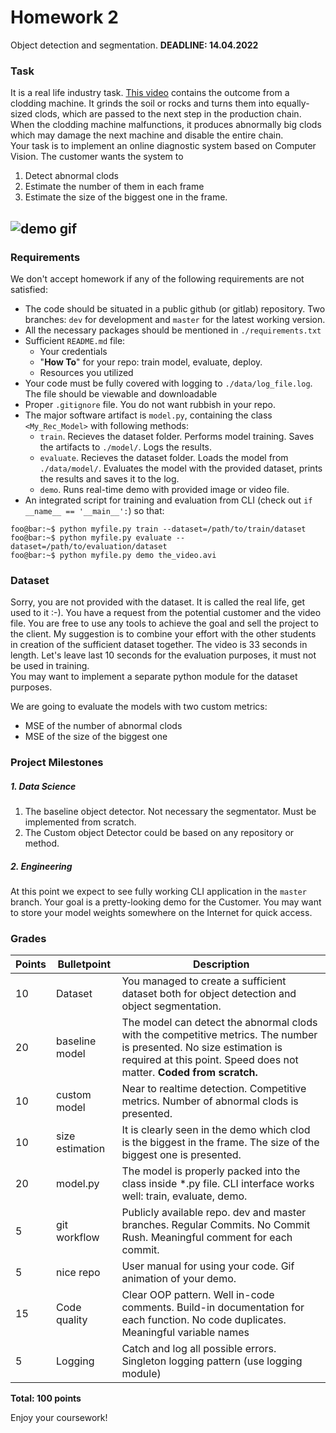 # Homework 2
Object detection and segmentation.
__DEADLINE:  14.04.2022__
### Task
It is a real life industry task. [This video](https://drive.google.com/file/d/1yEiiakDfC5v6omWZgEPXK8ji182_KfGC/view?usp=sharing) contains the outcome from a clodding machine. It grinds the soil or rocks and turns them into equally-sized clods, which are passed to the next step in the production chain. When the clodding machine malfunctions, it produces abnormally big clods which may damage the next machine and disable the entire chain.  
Your task is to implement an online diagnostic system based on Computer Vision.  The customer wants the system to 
1) Detect abnormal clods 
2) Estimate the number of them in each frame
3) Estimate the size of the biggest one in the frame. 

![demo gif](example.png?raw=true "Pic")
--------------
### Requirements
We don't accept homework if any of the following requirements are not satisfied:
- The code should be situated in a public github (or gitlab) repository. Two branches: `dev` for development and `master` for the latest working version.
- All the necessary packages should be mentioned in `./requirements.txt`
- Sufficient `README.md` file:
    - Your credentials
    - "**How To**" for your repo: train model, evaluate, deploy.
    - Resources you utilized
- Your code must be fully covered with logging to `./data/log_file.log`. The file should be viewable and downloadable
- Proper `.gitignore` file. You do not want rubbish in your repo.
- The major software artifact is `model.py`, containing the class `<My_Rec_Model>` with following methods:
    - `train`. Recieves the dataset folder. Performs model training. Saves the artifacts to `./model/`. Logs the results.
    - `evaluate`. Recieves the dataset folder. Loads the model from `./data/model/`. Evaluates the model with the provided dataset, prints the results and saves it to the log.
    - `demo`. Runs real-time demo with provided image or video file.
- An integrated script for training and evaluation from CLI (check out `if __name__ == '__main__':`) so that:
```console
foo@bar:~$ python myfile.py train --dataset=/path/to/train/dataset
foo@bar:~$ python myfile.py evaluate --dataset=/path/to/evaluation/dataset
foo@bar:~$ python myfile.py demo the_video.avi 
```
### Dataset
Sorry, you are not provided with the dataset. It is called the real life, get used to it :-). You have a request from the potential customer and the video file. You are free to use any tools to achieve the goal and sell the project to the client. My suggestion is to combine your effort with the other students in creation of the sufficient dataset together.
The video is 33 seconds in length. Let's leave last 10 seconds for the evaluation purposes, it must not be used in training.  
You may want to implement a separate python module for the dataset purposes.

We are going to evaluate the models with two custom metrics:
- MSE of the number of abnormal clods
- MSE of the size of the biggest one
### Project Milestones
##### 1. Data Science
 1) The baseline object detector. Not necessary the segmentator. Must be implemented from scratch. 
 2) The Custom object Detector could be based on any repository or method.

##### 2. Engineering
At this point we expect to see fully working CLI application in the `master` branch.
Your goal is a pretty-looking demo for the Customer. You may want to store your model weights somewhere on the Internet for quick access.

### Grades
  
| Points | Bulletpoint     | Description                                                                                                                                                                                 |
|--------|-----------------|---------------------------------------------------------------------------------------------------------------------------------------------------------------------------------------------|
| 10     | Dataset         | You managed to create a sufficient dataset both for object detection and object segmentation.                                                                                               |
| 20     | baseline model  | The model can detect the abnormal clods with the competitive metrics. The number is presented. No size estimation is required at this point. Speed does not matter. __Coded from scratch.__ |
| 10     | custom model    | Near to realtime detection. Competitive metrics. Number of abnormal clods is presented.                                                                                                     |
| 10     | size estimation | It is clearly seen in the demo which clod is the biggest in the frame. The size of the biggest one is presented.                                                                            
| 20     | model.py        | The model is properly packed into the class inside *.py file. CLI interface works well: train, evaluate, demo.                                                                              |
| 5      | git workflow    | Publicly available repo. dev and master branches. Regular Commits. No Commit Rush. Meaningful comment for each commit.                                                                      |
| 5      | nice repo       | User manual for using your code. Gif animation of your demo.                                                                                                                                
| 15     | Code quality    | Clear OOP pattern. Well in-code comments. Build-in documentation for each function. No code duplicates. Meaningful variable names                                                           |
| 5      | Logging         | Catch and log all possible errors. Singleton logging pattern (use logging module)                                                                                                           |


__Total: 100 points__ 

Enjoy your coursework!